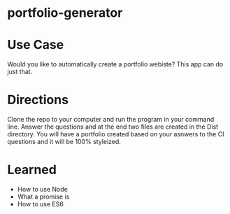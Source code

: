 # portfolio-generator

# Use Case 
Would you like to automatically create a portfolio webiste? This app can do just that. 

# Directions 
Clone the repo to your computer and run the program in your command line. Answer the questions and at the end two files are created in the Dist directory. You will have a portfolio created based on your asnwers to the CI questions and it will be 100% styleized. 

# Learned 
- How to use Node 
- What a promise is 
- How to use ES6
